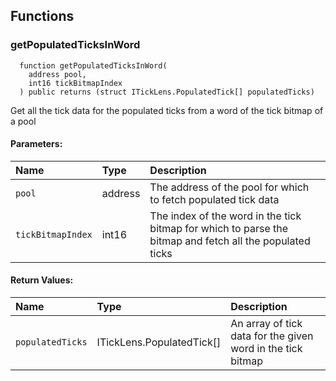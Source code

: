 ## Functions

### getPopulatedTicksInWord

```solidity
  function getPopulatedTicksInWord(
    address pool,
    int16 tickBitmapIndex
  ) public returns (struct ITickLens.PopulatedTick[] populatedTicks)
```

Get all the tick data for the populated ticks from a word of the tick bitmap of a pool

#### Parameters:

| Name              | Type    | Description                                                                |
| :---------------- | :------ | :------------------------------------------------------------------------- |
| `pool`            | address | The address of the pool for which to fetch populated tick data             |
| `tickBitmapIndex` | int16   | The index of the word in the tick bitmap for which to parse the bitmap and fetch all the populated ticks |

#### Return Values:

| Name             | Type                      | Description                                                 |
| :--------------- | :------------------------ | :---------------------------------------------------------- |
| `populatedTicks` | ITickLens.PopulatedTick[] | An array of tick data for the given word in the tick bitmap |
